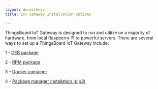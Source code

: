 ```yaml
---
layout: docwithnav
title: IoT Gateway Installation options

---
```


ThingsBoard IoT Gateway is designed to run and utilize on a majority of hardware, from local Raspberry PI to powerful servers.
There are several ways to set up a ThingsBoard IoT Gateway include:
 
1 - [DEB package](/docs/iot-gateway/install/deb-installation/)

2 - [RPM package](/docs/iot-gateway/install/rpm-installation/)

3 - [Docker container](/docs/iot-gateway/install/docker-installation/)

4 - [Package manager installation (pip3)](/docs/iot-gateway/install/pip-installation/)
